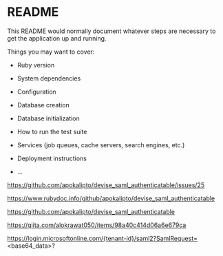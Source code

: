 # README

This README would normally document whatever steps are necessary to get the
application up and running.

Things you may want to cover:

* Ruby version

* System dependencies

* Configuration

* Database creation

* Database initialization

* How to run the test suite

* Services (job queues, cache servers, search engines, etc.)

* Deployment instructions

* ...


https://github.com/apokalipto/devise_saml_authenticatable/issues/25

https://www.rubydoc.info/github/apokalipto/devise_saml_authenticatable

https://github.com/apokalipto/devise_saml_authenticatable

https://qiita.com/alokrawat050/items/98a40c414d06a6e679ca

 https://login.microsoftonline.com/{tenant-id}/saml2?SamlRequest=<base64_data>?


